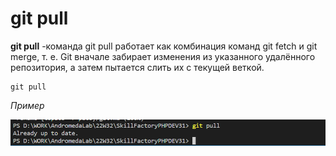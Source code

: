 # git pull

**git pull** -команда git pull работает как комбинация команд git fetch и git merge, т. е. Git вначале забирает изменения из указанного удалённого репозитория, а затем пытается слить их с текущей веткой.

```bash=
git pull 
```

*Пример*

![git checkout](/pics/Pull.png)